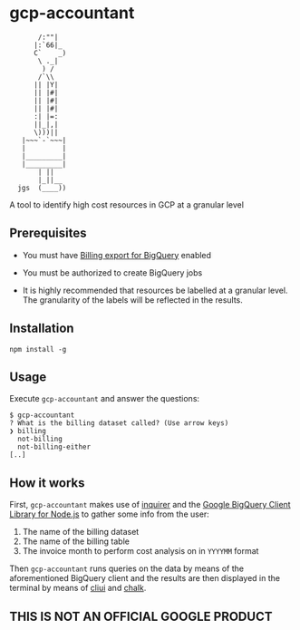 # gcp-accountant

           /:""|
          |:`66|_
          C`    _)
           \ ._|
            ) /
           /`\\
          || |Y|
          || |#|
          || |#|
          || |#|
          :| |=:
          ||_|,|
          \)))||
       |~~~`-`~~~|
       |         |
       |_________|
       |_________|
           | ||
           |_||__
      jgs  (____))

A tool to identify high cost resources in GCP at a granular level

## Prerequisites

* You must have [Billing export for BigQuery](https://cloud.google.com/billing/docs/how-to/export-data-bigquery) enabled

* You must be authorized to create BigQuery jobs

* It is highly recommended that resources be labelled at a granular level. The granularity of the labels will be reflected in the results.

## Installation

    npm install -g

## Usage

Execute `gcp-accountant` and answer the questions:

    $ gcp-accountant
    ? What is the billing dataset called? (Use arrow keys)
    ❯ billing
      not-billing
      not-billing-either
    [..]

## How it works

First, `gcp-accountant` makes use of [inquirer](https://www.npmjs.com/package/inquirer) and the [Google BigQuery Client Library for Node.js](https://www.npmjs.com/package/@google-cloud/bigquery) to gather some info from the user:

1. The name of the billing dataset
2. The name of the billing table
3. The invoice month to perform cost analysis on in `YYYYMM` format

Then `gcp-accountant` runs queries on the data by means of the aforementioned BigQuery client and the results are then displayed in the terminal by means of [cliui](https://www.npmjs.com/package/cliui) and [chalk](https://www.npmjs.com/package/chalk).

## THIS IS NOT AN OFFICIAL GOOGLE PRODUCT
